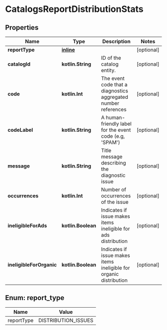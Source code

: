 
# CatalogsReportDistributionStats

## Properties
| Name | Type | Description | Notes |
| ------------ | ------------- | ------------- | ------------- |
| **reportType** | [**inline**](#ReportType) |  |  [optional] |
| **catalogId** | **kotlin.String** | ID of the catalog entity. |  [optional] |
| **code** | **kotlin.Int** | The event code that a diagnostics aggregated number references |  [optional] |
| **codeLabel** | **kotlin.String** | A human-friendly label for the event code (e.g, &#39;SPAM&#39;) |  [optional] |
| **message** | **kotlin.String** | Title message describing the diagnostic issue |  [optional] |
| **occurrences** | **kotlin.Int** | Number of occurrences of the issue |  [optional] |
| **ineligibleForAds** | **kotlin.Boolean** | Indicates if issue makes items ineligible for ads distribution |  [optional] |
| **ineligibleForOrganic** | **kotlin.Boolean** | Indicates if issue makes items ineligible for organic distribution |  [optional] |


<a id="ReportType"></a>
## Enum: report_type
| Name | Value |
| ---- | ----- |
| reportType | DISTRIBUTION_ISSUES |



